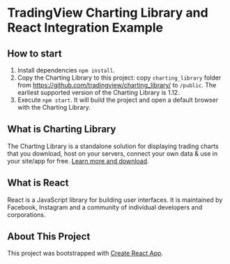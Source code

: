 # TradingView Charting Library and React Integration Example

## How to start

1. Install dependencies `npm install`.
1. Copy the Charting Library to this project: copy `charting_library` folder from https://github.com/tradingview/charting_library/ to `/public`. The earliest supported version of the Charting Library is 1.12.
1. Execute `npm start`. It will build the project and open a default browser with the Charting Library.

## What is Charting Library

The Charting Library is a standalone solution for displaying trading charts that you download, host on your servers, connect your own data & use in your site/app for free. [Learn more and download](https://www.tradingview.com/HTML5-stock-forex-bitcoin-charting-library/).

## What is React

React is a JavaScript library for building user interfaces. It is maintained by Facebook, Instagram and a community of individual developers and corporations.

## About This Project

This project was bootstrapped with [Create React App](https://github.com/facebookincubator/create-react-app).
